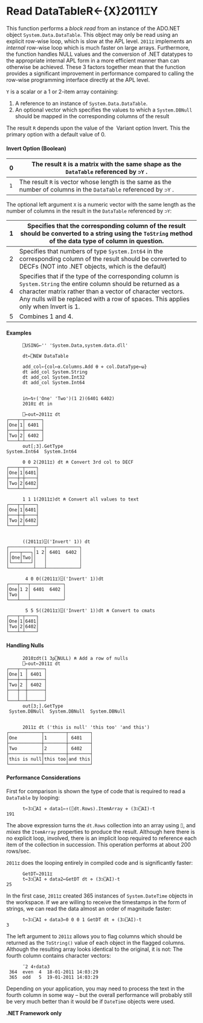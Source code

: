 




<h1 class="heading"><span class="name">Read DataTable</span><span class="command">R←{X}2011⌶Y</span></h1>

This function performs a *block read* from an instance of the ADO.NET object `System.Data.DataTable`. This object may only be read using an explicit row-wise loop, which is slow at the APL level. `2011⌶` implements an *internal* row-wise loop which is much faster on large arrays. Furthermore, the function handles NULL values and the conversion of .NET datatypes to the appropriate internal APL form in a more efficient manner than can otherwise be achieved. These 3 factors together mean that the function provides a significant improvement in performance compared to calling the row-wise programming interface directly at the APL level.



`Y` is a scalar or a 1 or 2-item array containing:

1. A reference to an instance of `System.Data.DataTable`.
2. An optional vector which specifies the values to which a `System.DBNull` should be mapped in the corresponding columns of the result 

The result `R` depends upon the value of the  Variant option Invert. This the primary option with a default value of 0.

#### Invert Option (Boolean)


| 0 | The result `R` is a matrix with the same shape as the `DataTable` referenced by `⊃Y` . |
| --- | ---  |
| `1` | The result `R` is vector whose length is the same as the number of columns in the `DataTable` referenced by `⊃Y` . |


The optional left argument `X` is a numeric vector with the same length as the number of columns in the result in the `DataTable` referenced by `⊃Y`:


| 1 | Specifies that the corresponding column of the result  should be converted to a string using the `ToString` method of the data type of column in question. |
| --- | ---  |
| 2 | Specifies that numbers of type `System.Int64` in the corresponding column of the result  should be converted to DECFs (NOT into .NET objects, which is the default) |
| 4 | Specifies that if the type of the corresponding column is `System.String` the entire column should be returned as a character matrix rather than a vector of character vectors. Any nulls will be replaced with a row of spaces. This applies only when Invert is 1. |
| 5 | Combines 1 and 4. |

#### Examples
```apl
      ⎕USING←'' 'System.Data,system.data.dll'
      
      dt←⎕NEW DataTable

      add_col←{col←⍺.Columns.Add ⍬ ⋄ col.DataType←⍵}
      dt add_col System.String          
      dt add_col System.Int32            
      dt add_col System.Int64             

```
```apl

      in←⍉↑('One' 'Two')(1 2)(6401 6402)
      2010⌶ dt in

      ⎕←out←2011⌶ dt                              
┌───┬─┬──────┐
│One│1│ 6401 │
├───┼─┼──────┤
│Two│2│ 6402 │
└───┴─┴──────┘
      out[;3].GetType
System.Int64  System.Int64
```
```apl
      0 0 2(2011⌶) dt ⍝ Convert 3rd col to DECF
┌───┬─┬────┐
│One│1│6401│
├───┼─┼────┤
│Two│2│6402│
└───┴─┴────┘

```
```apl
      1 1 1(2011⌶)dt ⍝ Convert all values to text
┌───┬─┬────┐
│One│1│6401│
├───┼─┼────┤
│Two│2│6402│
└───┴─┴────┘

```
```apl

      ((2011⌶)⍠('Invert' 1)) dt
┌─────────┬───┬────────────┐
│┌───┬───┐│1 2│ 6401  6402 │
││One│Two││   │            │
│└───┴───┘│   │            │
└─────────┴───┴────────────┘

```
```apl
       4 0 0((2011⌶)⍠('Invert' 1))dt
┌───┬───┬────────────┐
│One│1 2│ 6401  6402 │
│Two│   │            │
└───┴───┴────────────┘

```
```apl
       5 5 5((2011⌶)⍠('Invert' 1))dt ⍝ Convert to cmats
┌───┬─┬────┐
│One│1│6401│
│Two│2│6402│
└───┴─┴────┘

```

#### Handling Nulls
```apl
      2010⌶dt(1 3⍴⎕NULL) ⍝ Add a row of nulls
      ⎕←out←2011⌶ dt 
┌───┬──┬──────┐
│One│1 │ 6401 │
├───┼──┼──────┤
│Two│2 │ 6402 │
├───┼──┼──────┤
│   │  │      │
└───┴──┴──────┘
      out[3;].GetType
 System.DBNull  System.DBNull  System.DBNull
```
```apl

      2011⌶ dt ('this is null' 'this too' 'and this')
┌────────────┬────────┬────────┐
│One         │1       │ 6401   │
├────────────┼────────┼────────┤
│Two         │2       │ 6402   │
├────────────┼────────┼────────┤
│this is null│this too│and this│
└────────────┴────────┴────────┘

```

#### Performance Considerations


First for comparison is shown the type of code that is required to read a `DataTable` by looping:
```apl
      t←3⊃⎕AI ⋄ data1←↑(⌷dt.Rows).ItemArray ⋄ (3⊃⎕AI)-t
191
```


The above expression turns the `dt.Rows` collection into an array using `⌷`, and *mixes* the `ItemArray` properties to produce the result. Although here there is no explicit loop, involved, there is an implicit loop required to reference each item of the collection in succession. This operation performs at about 200 rows/sec.


`2011⌶` does the looping entirely in compiled code and is significantly faster:
```apl
      GetDT←2011⌶
      t←3⊃⎕AI ⋄ data2←GetDT dt ⋄ (3⊃⎕AI)-t
25
```


In the first case, `2011⌶` created 365 instances of `System.DateTime` objects in the workspace. If we are willing to receive the timestamps in the form of strings, we can read the data almost an order of magnitude faster:
```apl
      t←3⊃⎕AI ⋄ data3←0 0 0 1 GetDT dt ⋄ (3⊃⎕AI)-t
3
```


The left argument to `2011⌶` allows you to flag columns which should be returned as the `ToString()` value of each object in the flagged columns. Although the resulting array looks identical to the original, it is not: The fourth column contains character vectors:
```apl
      ¯2 4↑data3
 364  even  4  18-01-2011 14:03:29
 365  odd   5  19-01-2011 14:03:29
```


Depending on your application, you may need to process the text in the fourth column in some way – but the overall performance will probably still be very much better than it would be if `DateTime` objects were used.


**.NET Framework only**



